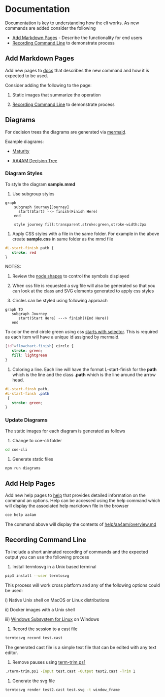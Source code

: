 # Documentation

Documentation is key to understanding how the cli works. As new commands are added consider the following

- [Add Markdown Pages](#add-markdown-pages) - Describe the functionality for end users
- [Recording Command Line](#recording-command-line) to demonstrate process

## Add Markdown Pages

Add new pages to [docs](..\docs) that describes the new command and how it is expected to be used.

Consider adding the following to the page:

1. Static images that summarize the operation

1. [Recording Command Line](#recording-command-line) to demonstrate process

## Diagrams

For decision trees the diagrams are generated via [mermaid](https://mermaid-js.github.io/mermaid).

Example diagrams:

- [Maturity](https://github.com/microsoft/coe-starter-kit/tree/main/coe-cli/docs/aa4am/aa4am/maturity/maturity.mmd)

- [AA4AM Decision Tree](https://github.com/microsoft/coe-starter-kit/tree/main/coe-cli/docs/aa4am/aa4am/maturity/decision-tree.mmd)

### Diagram Styles

To style the diagram **sample.mmd**

1. Use subgroup styles

```mermaid
graph
    subgraph journey[Journey]
      start(Start) --> finish(Finish Here)
    end

    style journey fill:transparent,stroke:green,stroke-width:2px
```

1. Apply CSS styles with a file in the same folder. For example in the above create **sample.css** in same folder as the mmd file

```css
#L-start-finish path {
   stroke: red
}
```

NOTES:

1. Review the [node shapes](https://mermaid-js.github.io/mermaid/#/flowchart?id=node-shapes) to control the symbols displayed

1. When css file is requested a svg file will also be generated so that you can look at the class and SVG elements generated to apply css styles

1. Circles can be styled using following approach

```mermaid
graph TD
   subgraph Journey
      start(Start Here) ---> finish((End Here))
   end
```

To color the end circle green using css [starts with selector](https://www.w3schools.com/cssref/sel_attr_begin.asp). This is required as each item will have a unique id assigned by mermaid.

```css
[id^=flowchart-finish] circle {
   stroke: green;
   fill: lightgreen
}
```

1. Coloring a line. Each line will have the format L-start-finish for the **path** which is the line and the class **.path** which is the line around the arrow head.

```css
#L-start-finsh path,
#L-start-finsh .path
 {
   stroke: green;
}
```

### Update Diagrams

The static images for each diagram is generated as follows

1. Change to coe-cli folder

```bash
cd coe-cli
```

1. Generate static files

```bash
npm run diagrams
```

## Add Help Pages

Add new help pages to [help](../help) that provides detailed information on the command an options. Help can be accessed using the help command which will display the associated help markdown file in the browser

```bash
coe help aa4am
```

The command above will display the contents of [help/aa4am/overview.md](../help/aa4am/overview.md)

## Recording Command Line

To include a short animated recording of commands and the expected output you can use the following process

1. Install termtosvg in a Unix based terminal

```bash
pip3 install --user termtosvg
```

This process will work cross platform and any of the following options could be used:

   i) Native Unix shell on MacOS or Linux distributions

   ii) Docker images with a Unix shell

   iii) [Windows Subsystem for Linux](https://docs.microsoft.com/windows/wsl/install-win10) on Windows

1. Record the session to a cast file

```bash
termtosvg record test.cast
```

The generated cast file is a simple text file that can be edited with any text editor.

1. Remove pauses using [term-trim.ps1](https://github.com/microsoft/coe-starter-kit/tree/main/coe-cli/scripts/scripts/term-trim.ps1)

```bash
./term-trim.ps1 -Input test.cast -Output test2.cast -Trim 1

```

1. Generate the svg file

```bash
termtosvg render test2.cast test.svg -t window_frame
```
